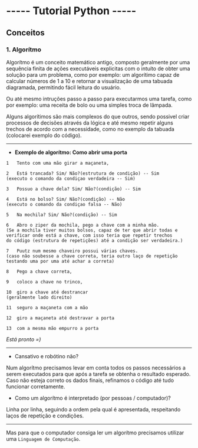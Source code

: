 # ----- Tutorial Python -----
##  Conceitos
### 1. Algorítmo
Algorítmo é um conceito matemático antigo, composto geralmente por uma sequência finita de ações executáveis explicitas com o intuíto de obter uma solução para um problema, como por exemplo: um algorítimo capaz de calcular números de 1 a 10 e retornar a visualização de uma tabuada diagramada, permitindo fácil leitura do usuário.

Ou até mesmo intruções passo a passo para executarmos uma tarefa, como por exemplo: uma receita de bolo ou uma simples troca de lâmpada.

Alguns algorítimos são mais complexos do que outros, sendo possivel criar processos de decisões através da lógica e até mesmo repetir alguns trechos de acordo com a necessidade, como no exemplo da tabuada (colocarei exemplo do código).

***

- **Exemplo de algorítmo: Como abrir uma porta**
```
1   Tento com uma mão girar a maçaneta,

2   Está trancada? Sim/ Não?(estrutura de condição) -- Sim 
(executo o comando da condiçao verdadeira -- Sim)

3   Possuo a chave dela? Sim/ Não?(condição) -- Sim 

4   Está no bolso? Sim/ Não?(condição) -- Não
(executo o comando da condiçao falsa -- Não)

5   Na mochila? Sim/ Não?(condição) -- Sim 

6   Abro o ziper da mochila, pego a chave com a minha mão.
(Se a mochila tiver muitos bolsos, capaz de ter que abrir todas e 
verificar onde está a chave, com isso teria que repetir trechos 
do código (estrutura de repetições) até a condição ser verdadeira.)

7   Puutz num mesmo chaveiro possui várias chaves.
(caso não soubesse a chave correta, teria outro laço de repetição
testando uma por uma até achar a correta)

8   Pego a chave correta,

9   coloco a chave no trinco,

10  giro a chave até destrancar
(geralmente lado direito)

11  seguro a maçaneta com a mão

12  giro a maçaneta até destravar a porta

13  com a mesma mão empurro a porta
```

*Está pronto =)*

***
- Cansativo e robótino não?

Num algorítmo precisamos levar em conta todos os passos necessários a serem executados para que após a tarefa se obtenha o resultado esperado. Caso não esteja correto os dados finais, refinamos o código até tudo funcionar corretamente.

- Como um algorítmo é interpretado (por pessoas / computador)?

Linha por linha, seguindo a ordem pela qual é apresentada, respeitando laços de repetição e condições.

***
Mas para que o computador consiga ler um algorítmo precisamos utilizar uma `Linguagem de Computação`.